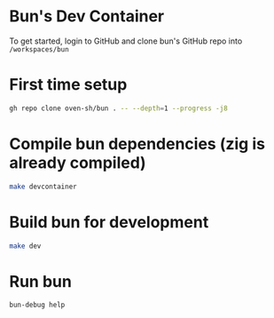 # Bun's Dev Container

To get started, login to GitHub and clone bun's GitHub repo into `/workspaces/bun`

# First time setup

```bash
gh repo clone oven-sh/bun . -- --depth=1 --progress -j8
```

# Compile bun dependencies (zig is already compiled)

```bash
make devcontainer
```

# Build bun for development

```bash
make dev
```

# Run bun

```bash
bun-debug help
```
